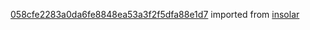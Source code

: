 [058cfe2283a0da6fe8848ea53a3f2f5dfa88e1d7](https://github.com/insolar/insolar/commit/058cfe2283a0da6fe8848ea53a3f2f5dfa88e1d7) imported from [insolar](https://github.com/insolar/insolar)
